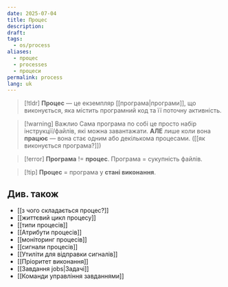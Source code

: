 ```yaml
---
date: 2025-07-04
title: Процес
description: 
draft: 
tags:
  - os/process
aliases:
  - процес
  - processes
  - процеси
permalink: process
lang: uk
---
```


> [!tldr]
> **Процес** — це екземпляр [[програма|програми]], що виконується, яка містить програмний код та її поточну активність.

> [!warning] Важлио
> Сама програма по собі це просто набір інструкції/файлів, які можна завантажати. **АЛЕ** лише коли вона **працює** — вона стає одним або декількома процесами. ([[як виконується програма?]]) 

> [!error] **Програма** != **процес**. Програма = сукупність файлів.

> [!tip] **Процес** = програма у **стані виконання**.

## Див. також

- [[з чого складається процес?]]
- [[життєвий цикл процесу]]
- [[типи процесів]]
- [[Атрибути процесів]]
- [[моніторинг процесів]]
- [[сигнали процесів]]
- [[Утиліти для відправки сигналів]]
- [[Пріоритет виконання]]
- [[Завдання jobs|Задачі]]
- [[Команди управління завданнями]]
